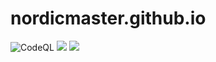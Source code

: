 # nordicmaster.github.io
![CodeQL](https://github.com/nordicmaster/nordicmaster.github.io/workflows/CodeQL/badge.svg)
<img src="https://img.shields.io/badge/completeness-65%25-yellowgreen"></img>
<img src="https://travis-ci.com/nordicmaster/nordicmaster.github.io.svg?branch=master"></img>
